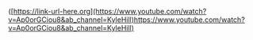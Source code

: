 ([https://link-url-here.org](https://www.youtube.com/watch?v=Ap0orGCiou8&ab_channel=KyleHill)https://www.youtube.com/watch?v=Ap0orGCiou8&ab_channel=KyleHill)
